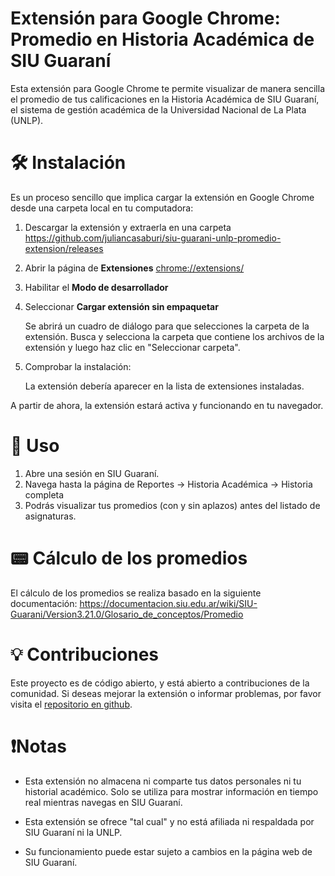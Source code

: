 # Extensión para Google Chrome: Promedio en Historia Académica de SIU Guaraní

Esta extensión para Google Chrome te permite visualizar de manera sencilla el promedio de tus calificaciones en la Historia Académica de SIU Guaraní, el sistema de gestión académica de la Universidad Nacional de La Plata (UNLP).

# 🛠️ Instalación
Es un proceso sencillo que implica cargar la extensión en Google Chrome desde una carpeta local en tu computadora:

1. Descargar la extensión y extraerla en una carpeta https://github.com/juliancasaburi/siu-guarani-unlp-promedio-extension/releases

2. Abrir la página de **Extensiones** [chrome://extensions/](chrome://extensions/)

3. Habilitar el **Modo de desarrollador**

4. Seleccionar **Cargar extensión sin empaquetar**

    Se abrirá un cuadro de diálogo para que selecciones la carpeta de la extensión. Busca y selecciona la carpeta que contiene los archivos de la extensión y luego haz clic en "Seleccionar carpeta".

5. Comprobar la instalación:

    La extensión debería aparecer en la lista de extensiones instaladas.
    
A partir de ahora, la extensión estará activa y funcionando en tu navegador.

# 📖 Uso
1. Abre una sesión en SIU Guaraní.
2. Navega hasta la página de Reportes -> Historia Académica -> Historia completa
3. Podrás visualizar tus promedios (con y sin aplazos) antes del listado de asignaturas.

# 📟 Cálculo de los promedios
El cálculo de los promedios se realiza basado en la siguiente documentación:
https://documentacion.siu.edu.ar/wiki/SIU-Guarani/Version3.21.0/Glosario_de_conceptos/Promedio

# 💡 Contribuciones
Este proyecto es de código abierto, y está abierto a contribuciones de la comunidad. Si deseas mejorar la extensión o informar problemas, por favor visita el [repositorio en github](https://github.com/juliancasaburi/siu-guarani-unlp-promedio-extension).

# ❗Notas
- Esta extensión no almacena ni comparte tus datos personales ni tu historial académico. Solo se utiliza para mostrar información en tiempo real mientras navegas en SIU Guaraní.

- Esta extensión se ofrece "tal cual" y no está afiliada ni respaldada por SIU Guaraní ni la UNLP.

- Su funcionamiento puede estar sujeto a cambios en la página web de SIU Guaraní.